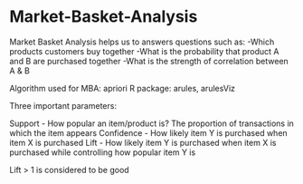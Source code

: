 # Market-Basket-Analysis

Market Basket Analysis helps us to answers questions such as:
-Which products customers buy together
-What is the probability that product A and B are purchased together
-What is the strength of correlation between A & B

Algorithm used for MBA: apriori
R package: arules, arulesViz

Three important parameters:

Support - How popular an item/product is? The proportion of transactions in which the item appears
Confidence - How likely item Y is purchased when item X is purchased
Lift - How likely item Y is purchased when item X is purchased while controlling how popular item Y is

Lift > 1 is considered to be good

